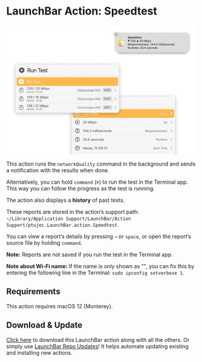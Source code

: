 # LaunchBar Action: Speedtest

<img src="01.png" width="881"/> 

This action runs the `networkQuality` command in the background and sends a notification with the results when done.

Alternatively, you can hold `command` (`⌘`) to run the test in the Terminal app. This way you can follow the progress as the test is running.

The action also displays a **history** of past tests.

These reports are stored in the action’s support path: `~/Library/Application Support/LaunchBar/Action Support/ptujec.LaunchBar.action.Speedtest`.

You can view a report’s details by pressing `→` or `space`, or open the report’s source file by holding `command`.

**Note:** Reports are not saved if you run the test in the Terminal app.

**Note about Wi-Fi name:** If the name is only shown as "<redacted>", you can fix this by entering the following line in the Terminal: `sudo ipconfig setverbose 1`. 

## Requirements 

This action requires macOS 12 (Monterey).

## Download & Update

[Click here](https://github.com/Ptujec/LaunchBar/archive/refs/heads/master.zip) to download this LaunchBar action along with all the others. Or simply use [LaunchBar Repo Updates](https://github.com/Ptujec/LaunchBar/tree/master/LB-Repo-Updates#launchbar-repo-updates-action)! It helps automate updating existing and installing new actions.
